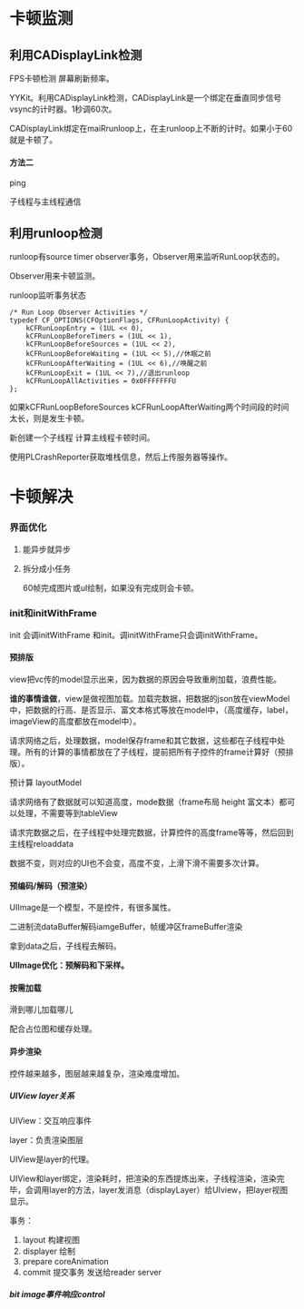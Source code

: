 # 卡顿监测

## 利用CADisplayLink检测

FPS卡顿检测 屏幕刷新频率。

YYKit。利用CADisplayLink检测，CADisplayLink是一个绑定在垂直同步信号vsync的计时器。1秒调60次。

CADisplayLink绑定在maiRrunloop上，在主runloop上不断的计时。如果小于60就是卡顿了。

#### 方法二

ping

子线程与主线程通信

## 利用runloop检测

runloop有source timer observer事务，Observer用来监听RunLoop状态的。

Observer用来卡顿监测。

runloop监听事务状态

```
/* Run Loop Observer Activities */
typedef CF_OPTIONS(CFOptionFlags, CFRunLoopActivity) {
    kCFRunLoopEntry = (1UL << 0),
    kCFRunLoopBeforeTimers = (1UL << 1),
    kCFRunLoopBeforeSources = (1UL << 2),
    kCFRunLoopBeforeWaiting = (1UL << 5),//休眠之前
    kCFRunLoopAfterWaiting = (1UL << 6),//唤醒之前
    kCFRunLoopExit = (1UL << 7),//退出runloop
    kCFRunLoopAllActivities = 0x0FFFFFFFU
};
```

如果kCFRunLoopBeforeSources  kCFRunLoopAfterWaiting两个时间段的时间太长，则是发生卡顿。

新创建一个子线程 计算主线程卡顿时间。

使用PLCrashReporter获取堆栈信息，然后上传服务器等操作。

# 卡顿解决

### 界面优化

1. 能异步就异步

2. 拆分成小任务

   60帧完成图片或uI绘制，如果没有完成则会卡顿。

### init和initWithFrame

init 会调initWithFrame 和init。调initWithFrame只会调initWithFrame。

#### 预排版

view把vc传的model显示出来，因为数据的原因会导致重刷加载，浪费性能。

**谁的事情谁做**，view是做视图加载。加载完数据，把数据的json放在viewModel中，把数据的行高、是否显示、富文本格式等放在model中，（高度缓存，label，imageView的高度都放在model中）。

请求网络之后，处理数据，model保存frame和其它数据，这些都在子线程中处理。所有的计算的事情都放在了子线程，提前把所有子控件的frame计算好（预排版）。

预计算 layoutModel

请求网络有了数据就可以知道高度，mode数据（frame布局 height 富文本）都可以处理，不需要等到tableView

请求完数据之后，在子线程中处理完数据，计算控件的高度frame等等，然后回到主线程reloaddata

数据不变，则对应的UI也不会变，高度不变，上滑下滑不需要多次计算。

#### 预编码/解码（预渲染）

UIImage是一个模型，不是控件，有很多属性。

二进制流dataBuffer解码iamgeBuffer，帧缓冲区frameBuffer渲染

拿到data之后，子线程去解码。

**UIImage优化：预解码和下采样。**

#### 按需加载

滑到哪儿加载哪儿

配合占位图和缓存处理。

#### 异步渲染

控件越来越多，图层越来越复杂，渲染难度增加。

##### UIView layer关系

UIView：交互响应事件

layer：负责渲染图层

UIView是layer的代理。

UIView和layer绑定，渲染耗时，把渲染的东西提炼出来，子线程渲染，渲染完毕，会调用layer的方法，layer发消息（displayLayer）给UIview，把layer视图显示。

事务：

1. layout 构建视图
2. displayer 绘制
3. prepare coreAnimation
4. commit 提交事务 发送给reader server

##### bit image事件响应control

